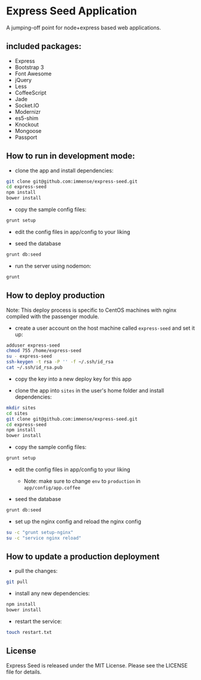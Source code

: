 # Express Seed Application

A jumping-off point for node+express based web applications.

## included packages:

* Express
* Bootstrap 3
* Font Awesome
* jQuery
* Less
* CoffeeScript
* Jade
* Socket.IO
* Modernizr
* es5-shim
* Knockout
* Mongoose
* Passport

## How to run in development mode:

* clone the app and install dependencies:

```bash
git clone git@github.com:immense/express-seed.git
cd express-seed
npm install
bower install
```

* copy the sample config files:

```bash
grunt setup
```

* edit the config files in app/config to your liking

* seed the database

```bash
grunt db:seed
```

* run the server using nodemon:

```bash
grunt
```

## How to deploy production

Note: This deploy process is specific to CentOS machines with nginx compiled with the passenger module.

* create a user account on the host machine called `express-seed` and set it up:

```bash
adduser express-seed
chmod 755 /home/express-seed
su - express-seed
ssh-keygen -t rsa -P '' -f ~/.ssh/id_rsa
cat ~/.ssh/id_rsa.pub
```

* copy the key into a new deploy key for this app

* clone the app into `sites` in the user's home folder and install dependencies:

```bash
mkdir sites
cd sites
git clone git@github.com:immense/express-seed.git
cd express-seed
npm install
bower install
```

* copy the sample config files:

```bash
grunt setup
```

* edit the config files in app/config to your liking
  * Note: make sure to change `env` to `production` in `app/config/app.coffee`

* seed the database

```bash
grunt db:seed
```

* set up the nginx config and reload the nginx config

```bash
su -c "grunt setup-nginx"
su -c "service nginx reload"
```

## How to update a production deployment

* pull the changes:

```bash
git pull
```

* install any new dependencies:

```bash
npm install
bower install
```

* restart the service:

```bash
touch restart.txt
```

## License

Express Seed is released under the MIT License. Please see the LICENSE file for details.
